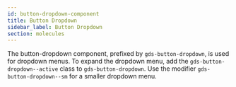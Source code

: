 ```yaml
---
id: button-dropdown-component
title: Button Dropdown
sidebar_label: Button Dropdown
section: molecules
---
```


The button-dropdown component, prefixed by `gds-button-dropdown`, is used for dropdown menus. To expand the dropdown menu, add the `gds-button-dropdown--active` class to `gds-button-dropdown`. Use the modifier `gds-button-dropdown--sm` for a smaller dropdown menu.
